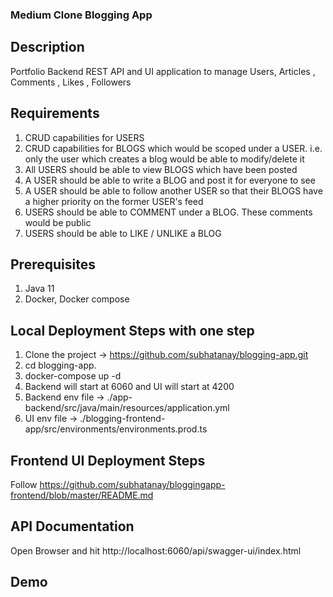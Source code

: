 ### Medium Clone Blogging App

## Description
Portfolio Backend REST API and UI application to manage Users, Articles , Comments , Likes , Followers

## Requirements
1. CRUD capabilities for USERS
2. CRUD capabilities for BLOGS which would be scoped under a USER. i.e. only the user which creates a blog would be able to modify/delete it
3. All USERS should be able to view BLOGS which have been posted
4. A USER should be able to write a BLOG and post it for everyone to see
5. A USER should be able to follow another USER so that their BLOGS have a higher priority on the former USER's feed
6. USERS should be able to COMMENT under a BLOG. These comments would be public
7. USERS should be able to LIKE / UNLIKE a BLOG

## Prerequisites
1. Java 11
3. Docker, Docker compose 

## Local Deployment Steps with one step
1. Clone the project -> https://github.com/subhatanay/blogging-app.git
2. cd blogging-app. 
4. docker-compose up -d
5. Backend will start at 6060 and UI will start at 4200
6. Backend env file -> ./app-backend/src/java/main/resources/application.yml
7. UI env file -> ./blogging-frontend-app/src/environments/environments.prod.ts

## Frontend UI Deployment Steps
Follow https://github.com/subhatanay/bloggingapp-frontend/blob/master/README.md

## API Documentation
Open Browser and hit http://localhost:6060/api/swagger-ui/index.html

## Demo
